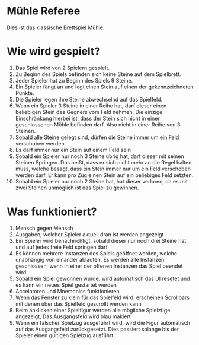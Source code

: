 # Mühle Referee

Dies ist das klassische Brettspiel Mühle.

# Wie wird gespielt?
1. Das Spiel wird von 2 Spielern gespielt.
2. Zu Beginn des Spiels befinden sich keine Steine auf dem Spielbrett.
3. Jeder Spieler hat zu Beginn des Spiels 9 Steine.
4. Ein Spieler fängt an und legt einen Stein auf einen der gekennzeichneten Punkte.
5. Die Spieler legen ihre Steine abwechselnd auf das Spielfeld.
6. Wenn ein Spieler 3 Steine in einer Reihe hat, darf dieser einen beliebigen Stein des Gegners vom Feld nehmen.
Die einzige Einschränkung hierbei ist, dass der Stein sich nicht in einer geschlossenen Mühle befinden darf.
Also nicht in einer Reihe von 3 Steinen.
7. Sobald alle Steine gelegt sind, dürfen die Steine immer um ein Feld verschoben werden
8. Es darf immer nur ein Stein auf einem Feld sein
9. Sobald ein Spieler nur noch 3 Steine übrig hat, darf dieser mit seinen Steinen Springen.
Das heißt, dass er sich nicht mehr an die Regel halten muss, welche besagt, dass ein Stein immer nur
um ein Feld verschoben werden darf. Er kann pro Zug einen Stein auf ein beliebiges Feld setzten.
10. Sobald ein Spieler nur noch 2 Steine hat, hat dieser verloren, da es mit zwei Steinen unmöglich ist das Spiel zu 
gewinnen.

# Was funktioniert?
1. Mensch gegen Mensch
2. Ausgaben, welcher Spieler aktuell dran ist werden angezeigt
3. Ein Spieler wird benachrichtigt, sobald dieser nur noch drei Steine hat und auf jedes freie Feld springen darf
4. Es können mehrere Instanzen des Spiels geöffnet werden, welche unabhängig von einander ablaufen. Es werden alle
Instanzen geschlossen, wenn in einer der offenen Instanzen das Spiel beendet wird
5. Sobald ein Spiel gewonnen wurde, wird automatisch das UI resetet und es kann ein neues Spiel gestartet werden
6. Accelatoren und Mnemonics funktionieren
7. Wenn das Fenster zu klein für das Spielfeld wird, erscheinen Scrollbars mit denen über das Spielfeld gescrollt werden kann
8. Beim anklicken einer Spielfigur werden alle mögliche Spielzüge angezeigt, Das Ausgangsfeld wird blau makiert
9. Wenn ein falscher Spielzug ausgeführt wird, wird die Figur automatisch auf das Ausgangsfeld zurückgesetzt. 
Dies passiert solange bis der Spieler einen gültigen Spielzug ausführt
